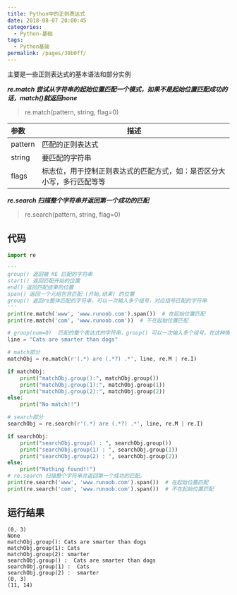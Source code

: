 ```yaml
---
title: Python中的正则表达式
date: 2018-08-07 20:00:45
categories: 
  - Python-基础
tags: 
  - Python基础
permalink: /pages/38b0ff/
---
```


主要是一些正则表达式的基本语法和部分实例

***re.match 尝试从字符串的起始位置匹配一个模式，如果不是起始位置匹配成功的话，match()就返回none***

> re.match(pattern,  string,  flag=0)

| 参数    | 描述                                                         |
| :------ | ------------------------------------------------------------ |
| pattern | 匹配的正则表达式                                             |
| string  | 要匹配的字符串                                               |
| flags   | 标志位，用于控制正则表达式的匹配方式，如：是否区分大小写，多行匹配等等 |

***re.search 扫描整个字符串并返回第一个成功的匹配***

> re.search(pattern,  string,  flag=0)

<!--more-->

## 代码

```python
import re

'''
group() 返回被 RE 匹配的字符串
start() 返回匹配开始的位置
end() 返回匹配结束的位置
span() 返回一个元组包含匹配 (开始,结束) 的位置
group() 返回re整体匹配的字符串，可以一次输入多个组号，对应组号匹配的字符串
'''
print(re.match('www', 'www.runoob.com').span())  # 在起始位置匹配
print(re.match('com', 'www.runoob.com'))  # 不在起始位置匹配

# group(num=0)  匹配的整个表达式的字符串，group() 可以一次输入多个组号，在这种情况下它将返回一个包含那些组所对应值的元组。
line = "Cats are smarter than dogs"

# match部分
matchObj = re.match(r'(.*) are (.*?) .*', line, re.M | re.I)

if matchObj:
    print("matchObj.group():", matchObj.group())
    print("matchObj.group(1):", matchObj.group(1))
    print("matchObj.group(2):", matchObj.group(2))
else:
    print("No match!!")

# search部分
searchObj = re.search(r'(.*) are (.*?) .*', line, re.M | re.I)

if searchObj:
    print("searchObj.group() : ", searchObj.group())
    print("searchObj.group(1) : ", searchObj.group(1))
    print("searchObj.group(2) : ", searchObj.group(2))
else:
    print("Nothing found!!")
# re.search 扫描整个字符串并返回第一个成功的匹配。
print(re.search('www', 'www.runoob.com').span())  # 在起始位置匹配
print(re.search('com', 'www.runoob.com').span())  # 不在起始位置匹配
```

## 运行结果

```
(0, 3)
None
matchObj.group(): Cats are smarter than dogs
matchObj.group(1): Cats
matchObj.group(2): smarter
searchObj.group() :  Cats are smarter than dogs
searchObj.group(1) :  Cats
searchObj.group(2) :  smarter
(0, 3)
(11, 14)
```



